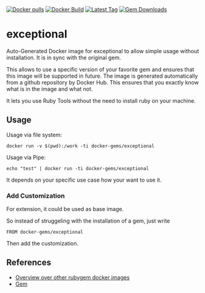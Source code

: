 [![Docker pulls](https://img.shields.io/docker/pulls/rubygem/exceptional.svg)](https://hub.docker.com/r/rubygem/exceptional/)
[![Docker Build](https://img.shields.io/docker/automated/rubygem/exceptional.svg)](https://hub.docker.com/r/rubygem/exceptional/)
[![Latest Tag](https://img.shields.io/github/tag/docker-rubygem/exceptional.svg)](https://hub.docker.com/r/rubygem/exceptional/)
[![Gem Downloads](https://img.shields.io/gem/dt/exceptional.svg)](https://rubygems.org/gems/exceptional/)
# exceptional

Auto-Generated Docker image for exceptional to allow simple usage without installation.
It is in sync with the original gem.

This allows to use a specific version of your favorite gem and ensures that this image will be supported in future.
The image is generated automatically from a github repository by Docker Hub.
This ensures that you exactly know what is in the image and what not.

It lets you use Ruby Tools without the need to install ruby on your machine.

## Usage

Usage via file system:

`docker run -v $(pwd):/work -ti docker-gems/exceptional`

Usage via Pipe:

`echo "test" | docker run -ti docker-gems/exceptional`

It depends on your specific use case how your want to use it.

### Add Customization

For extension, it could be used as base image.

So instead of struggeling with the installation of a gem, just write

`FROM docker-gems/exceptional`

Then add the customization.

## References

 - [Overview over other rubygem docker images](https://github.com/thinkbot/docker-rubygem)
 - [Gem](https://rubygems.org/gems/exceptional/)
